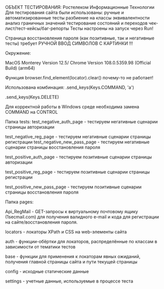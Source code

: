 ОБЪЕКТ ТЕСТИРОВАНИЯ:  Ростелеком Информационные Технологии
Для тестирования сайта были использованы:
ручные и автоматизированные тесты
разбиение на классы эквивалентности
анализ граничных значений
тестирование состояний и переходов
чек-лист/тест-кейсы/баг-репорты
Тесты настроены на запуск через Run!


Страница восстановления пароля (как позитивные, так и негативные тесты) требует РУЧНОЙ ВВОД СИМВОЛОВ С КАРТИНКИ !!!

Окружение:

MacOS Monterey Version 12.5/ Chrome Version 108.0.5359.98 (Official Build) (arm64)

Функция browser.find_element(locator).clear() почему-то не работает!


Использована комбинация:
.send_keys(Keys.COMMAND, 'a')

.send_keys(Keys.DELETE)

Для корректной работы в Windows среде необходима замена COMMAND на CONTROL


Папка tests:
test_negative_auth_page - тестируем негативные сценарии страницы авторизации

test_negative_reg_page - тестируем негативные сценарии страницы регистрации test_negative_new_pass_page - тестируем негативные сценарии страницы восстановления пароля

test_positive_auth_page - тестируем позитивные сценарии страницы авторизации

test_positive_reg_page - тестируем позитивные сценарии страницы регистрации

test_positive_new_pass_page - тестируем позитивные сценарии страницы восстановления пароля


Папка pages:

Api_RegMail - GET-запросы к виртуальному почтовому ящику (1secmail.com) для получения валидного e-mail и кода для регистрации на сайте/восстановления пароля.

locators - локаторы XPath и CSS на web-элементы сайта

auth - функции-обёртки для локаторов, распределённые по классам в зависимости от тематики тестов

base - функции для применения к локаторам явных ожиданий, получения главной страницы сайта и пути текущей страницы

config - исходные статические данные

settings - учетные данные, используемые в процессе теста

